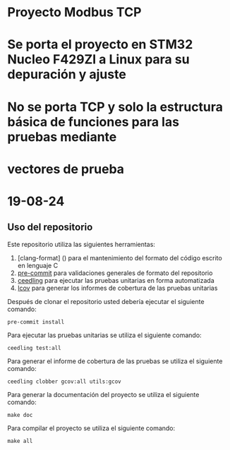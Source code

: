 # Proyecto Modbus TCP
# Se porta el proyecto en STM32 Nucleo F429ZI a Linux para su depuración y ajuste
# No se porta TCP y solo la estructura básica de funciones para las pruebas mediante
# vectores de prueba
# 19-08-24

## Uso del repositorio

Este repositorio utiliza las siguientes herramientas:

1. [clang-format] () para el mantenimiento del formato del código escrito en lenguaje C
1. [pre-commit](https://pre-commit.com) para validaciones generales de formato del repositorio
1. [ceedling]() para ejecutar las pruebas unitarias en forma automatizada
1. [lcov]() para generar los informes de cobertura de las pruebas unitarias

Después de clonar el repositorio usted debería ejecutar el siguiente comando:

```
pre-commit install
```

Para ejecutar las pruebas unitarias se utiliza el siguiente comando:

```
ceedling test:all
```

Para generar el informe de cobertura de las pruebas se utiliza el siguiente comando:

```
ceedling clobber gcov:all utils:gcov
```

Para generar la documentación del proyecto se utiliza el siguiente comando:

```
make doc

```

Para compilar el proyecto se utiliza el siguiente comando:

```
make all

```
